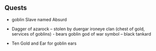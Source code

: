## Quests

* goblin Slave named Absurd 

* Dagger of azarock – stolen by duergar ironeye clan (chest of gold, services of goblins) - bears goblin god of war symbol – black tankard

* Ten Gold and Ear for goblin ears